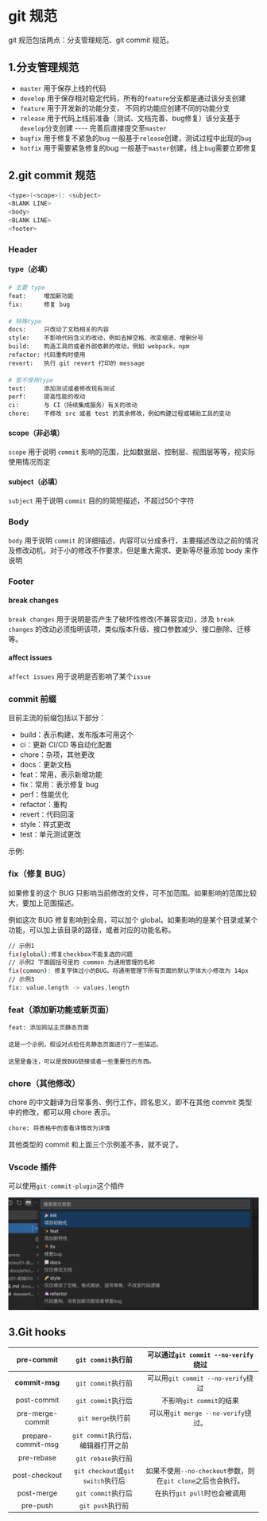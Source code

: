 # git 规范

git 规范包括两点：分支管理规范、git commit 规范。

## 1.分支管理规范

- `master` 用于保存上线的代码
- `develop` 用于保存相对稳定代码，所有的`feature`分支都是通过该分支创建
- `feature` 用于开发新的功能分支， 不同的功能应创建不同的功能分支
- `release` 用于代码上线前准备（测试、文档完善、bug修复）该分支基于`develop`分支创建 ---- 完善后直接提交至`master`
- `bugfix` 用于修复不紧急的`bug` 一般基于`release`创建，测试过程中出现的`bug`
- `hotfix` 用于需要紧急修复的bug 一般基于`master`创建，线上`bug`需要立即修复

## 2.git commit 规范

```bash
<type>(<scope>): <subject>
<BLANK LINE>
<body>
<BLANK LINE>
<footer>
```

### Header

#### type（必填）

```zsh
# 主要 type
feat:     增加新功能
fix:      修复 bug

# 特殊type
docs:     只改动了文档相关的内容
style:    不影响代码含义的改动，例如去掉空格、改变缩进、增删分号
build:    构造工具的或者外部依赖的改动，例如 webpack，npm
refactor: 代码重构时使用
revert:   执行 git revert 打印的 message

# 暂不使用type
test:     添加测试或者修改现有测试
perf:     提高性能的改动
ci:       与 CI（持续集成服务）有关的改动
chore:    不修改 src 或者 test 的其余修改，例如构建过程或辅助工具的变动
```

#### scope（非必填）

`scope` 用于说明 `commit` 影响的范围，比如数据层、控制层、视图层等等，视实际使用情况而定

#### subject（必填）

`subject` 用于说明 `commit` 目的的简短描述，不超过50个字符

### Body

`body` 用于说明 `commit` 的详细描述，内容可以分成多行，主要描述改动之前的情况及修改动机，对于小的修改不作要求，但是重大需求、更新等尽量添加 body 来作说明

### Footer

#### break changes

`break changes` 用于说明是否产生了破坏性修改(不兼容变动)，涉及 `break changes` 的改动必须指明该项，类似版本升级、接口参数减少、接口删除、迁移等。

#### affect issues

`affect issues`  用于说明是否影响了某个`issue`

### commit 前缀

目前主流的前缀包括以下部分：

- build：表示构建，发布版本可用这个
- ci：更新 CI/CD 等自动化配置
- chore：杂项，其他更改
- docs：更新文档
- feat：常用，表示新增功能
- fix：常用：表示修复 bug
- perf：性能优化
- refactor：重构
- revert：代码回滚
- style：样式更改
- test：单元测试更改

示例:

### fix（修复 BUG）

如果修复的这个 BUG 只影响当前修改的文件，可不加范围。如果影响的范围比较大，要加上范围描述。

例如这次 BUG 修复影响到全局，可以加个 global。如果影响的是某个目录或某个功能，可以加上该目录的路径，或者对应的功能名称。

```bash
// 示例1
fix(global):修复checkbox不能复选的问题
// 示例2 下面圆括号里的 common 为通用管理的名称
fix(common): 修复字体过小的BUG，将通用管理下所有页面的默认字体大小修改为 14px
// 示例3
fix: value.length -> values.length
```

### feat（添加新功能或新页面）

```bash
feat: 添加网站主页静态页面

这是一个示例，假设对点检任务静态页面进行了一些描述。

这里是备注，可以是放BUG链接或者一些重要性的东西。
```

### chore（其他修改）

chore 的中文翻译为日常事务、例行工作，顾名思义，即不在其他 commit 类型中的修改，都可以用 chore 表示。

```bash
chore: 将表格中的查看详情改为详情
```

其他类型的 commit 和上面三个示例差不多，就不说了。

### Vscode 插件

可以使用`git-commit-plugin`这个插件

![img](asserts/1.png)

## 3.Git hooks

|   **pre-commit**   |         `git commit`执行前         |             可以通过`git commit --no-verify`绕过             |
| :----------------: | :--------------------------------: | :----------------------------------------------------------: |
|   **commit-msg**   |         `git commit`执行前         |              可以用`git commit --no-verify`绕过              |
|    post-commit     |         `git commit`执行后         |                   不影响`git commit`的结果                   |
|  pre-merge-commit  |         `git merge`执行前          |             可以用`git merge --no-verify`绕过。              |
| prepare-commit-msg | `git commit`执行后，编辑器打开之前 |                                                              |
|     pre-rebase     |         `git rebase`执行前         |                                                              |
|   post-checkout    | `git checkout`或`git switch`执行后 | 如果不使用`--no-checkout`参数，则在`git clone`之后也会执行。 |
|     post-merge     |         `git commit`执行后         |                 在执行`git pull`时也会被调用                 |
|      pre-push      |          `git push`执行前          |                                                              |
